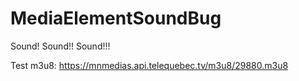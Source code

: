 # MediaElementSoundBug


Sound!
Sound!!
Sound!!!

Test m3u8: https://mnmedias.api.telequebec.tv/m3u8/29880.m3u8
